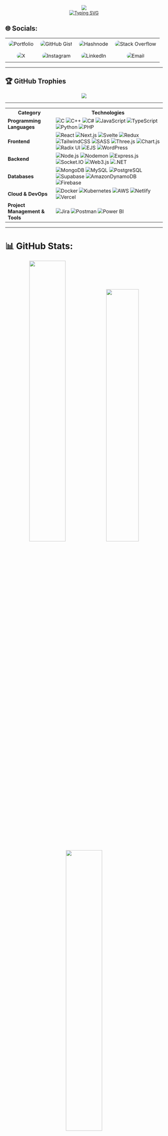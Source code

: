 <!-- Animated Header Banner -->
<div align="center">
    <img src="https://capsule-render.vercel.app/api?type=waving&color=gradient&customColorList=24,14,27,1&height=200&section=header&text=Krish%20Prajapati&fontSize=60&fontColor=fff&animation=twinkling&fontAlignY=35&desc=MERN%20Stack%20Developer%20|%20Creative%20Technologist&descAlignY=55&descSize=20"/>
</div>


<!-- Animated Typing -->
<div align="center">
    <a href="https://git.io/typing-svg">
        <img src="https://readme-typing-svg.herokuapp.com?font=JetBrains+Mono&weight=600&size=30&duration=3000&pause=1000&color=00E7FF&center=true&vCenter=true&width=435&lines=Full+Stack+Developer;AI+Enthusiast;Creative+Coder" alt="Typing SVG"/>
    </a>
</div>

## 🌐 Socials:
<div align="center">

<table style="border:none;">
  <tr>
    <td align="center" style="border:none;">
      <!-- Portfolio -->
      <a href="http://krishprajapati.tech/" target="_blank" title="Portfolio" style="text-decoration: none;">
        <img src="https://img.shields.io/badge/Portfolio-1A1A1A?logo=aboutdotme&logoColor=00e7ff&style=for-the-badge" alt="Portfolio" style="margin: 6px 3px; border-radius: 30px;">
      </a>
    </td>
    <td align="center" style="border:none;">
      <!-- GitHub Gist -->
      <a href="https://gist.github.com/Krishprajapati15" target="_blank" title="GitHub Gist" style="text-decoration: none;">
        <img src="https://img.shields.io/badge/Gist-181717?logo=github&logoColor=white&style=for-the-badge" alt="GitHub Gist" style="margin: 6px 3px; border-radius: 30px;">
      </a>
    </td>
    <td align="center" style="border:none;">
      <!-- Hashnode -->
      <a href="https://krishprajapati.hashnode.dev/my-journey" target="_blank" title="Hashnode" style="text-decoration: none;">
        <img src="https://img.shields.io/badge/Hashnode-2962FF?logo=hashnode&logoColor=white&style=for-the-badge" alt="Hashnode" style="margin: 6px 3px; border-radius: 30px;">
      </a>
    </td>
    <td align="center" style="border:none;">
      <!-- Stack Overflow -->
      <a href="https://stackoverflow.com/users/30664711/krish-prajapati" target="_blank" title="Stack Overflow" style="text-decoration: none;">
        <img src="https://img.shields.io/badge/Stack%20Overflow-F58025?logo=stackoverflow&logoColor=white&style=for-the-badge" alt="Stack Overflow" style="margin: 6px 3px; border-radius: 30px;">
      </a>
    </td>
  </tr>
  <tr>
    <td align="center" style="border:none;">
      <!-- X/Twitter -->
      <a href="https://x.com/krishPr88603152?t=17ZgWqQvcGipD0YuYosMiw&s=09" target="_blank" title="X (Twitter)" style="text-decoration: none;">
        <img src="https://img.shields.io/badge/X-000000?logo=x&logoColor=white&style=for-the-badge" alt="X" style="margin: 6px 3px; border-radius: 30px;">
      </a>
    </td>
    <td align="center" style="border:none;">
      <!-- Instagram -->
      <a href="https://instagram.com/krish._prajapati" target="_blank" title="Instagram" style="text-decoration: none;">
        <img src="https://img.shields.io/badge/Instagram-E4405F?logo=instagram&logoColor=white&style=for-the-badge" alt="Instagram" style="margin: 6px 3px; border-radius: 30px;">
      </a>
    </td>
    <td align="center" style="border:none;">
      <!-- LinkedIn -->
      <a href="https://www.linkedin.com/in/krish-prajapati-37417226a/" target="_blank" title="LinkedIn" style="text-decoration: none;">
        <img src="https://img.shields.io/badge/LinkedIn-0077B5?logo=linkedin&logoColor=white&style=for-the-badge" alt="LinkedIn" style="margin: 6px 3px; border-radius: 30px;">
      </a>
    </td>
    <td align="center" style="border:none;">
      <!-- Email -->
      <a href="mailto:prajapatikrish132005@gmail.com" target="_blank" title="Email" style="text-decoration: none;">
        <img src="https://img.shields.io/badge/Email-D14836?logo=gmail&logoColor=white&style=for-the-badge" alt="Email" style="margin: 6px 3px; border-radius: 30px;">
      </a>
    </td>
  </tr>
</table>
</div>

---


## 🏆 GitHub Trophies

<p align="center">
  <a href="https://github.com/ryo-ma/github-profile-trophy">
    <img 
      src="https://github-profile-trophy.screw-hand.vercel.app/?username=krishprajapati15&theme=dracula&row=2&column=4&rank=SECRET,SSS,SS,S,AAA,AA,A,B,C,UNKNOWN&margin-
      alt="krishprajapati15 GitHub Trophies"
    />
  </a>
</p>

<hr>
<table>
  <tr>
    <th>Category</th>
    <th>Technologies</th>
  </tr>
  <tr>
    <td><strong>Programming Languages</strong></td>
    <td align="left">
      <img src="https://img.shields.io/badge/-C-000000?style=flat&logo=c" alt="C"/>
      <img src="https://img.shields.io/badge/-C++-000000?style=flat&logo=c%2B%2B" alt="C++"/>
      <img src="https://img.shields.io/badge/-C%23-000000?style=flat&logo=csharp" alt="C#"/>
      <img src="https://img.shields.io/badge/-JavaScript-000000?style=flat&logo=javascript" alt="JavaScript"/>
      <img src="https://img.shields.io/badge/-TypeScript-000000?style=flat&logo=typescript" alt="TypeScript"/>
      <img src="https://img.shields.io/badge/-Python-000000?style=flat&logo=python" alt="Python"/>
      <img src="https://img.shields.io/badge/-PHP-000000?style=flat&logo=php" alt="PHP"/>
    </td>
  </tr>
  <tr>
    <td><strong>Frontend</strong></td>
    <td align="left">
      <img src="https://img.shields.io/badge/-React-000000?style=flat&logo=react" alt="React"/>
      <img src="https://img.shields.io/badge/-Next.js-000000?style=flat&logo=next.js" alt="Next.js"/>
      <img src="https://img.shields.io/badge/-Svelte-000000?style=flat&logo=svelte" alt="Svelte"/>
      <img src="https://img.shields.io/badge/-Redux-000000?style=flat&logo=redux" alt="Redux"/>
      <img src="https://img.shields.io/badge/-TailwindCSS-000000?style=flat&logo=tailwind-css" alt="TailwindCSS"/>
      <img src="https://img.shields.io/badge/-SASS-000000?style=flat&logo=sass" alt="SASS"/>
      <img src="https://img.shields.io/badge/-Three.js-000000?style=flat&logo=three.js" alt="Three.js"/>
      <img src="https://img.shields.io/badge/-Chart.js-000000?style=flat&logo=chart.js" alt="Chart.js"/>
      <img src="https://img.shields.io/badge/-Radix%20UI-000000?style=flat&logo=radix-ui" alt="Radix UI"/>
      <img src="https://img.shields.io/badge/-EJS-000000?style=flat&logo=ejs" alt="EJS"/>
      <img src="https://img.shields.io/badge/-WordPress-000000?style=flat&logo=wordpress" alt="WordPress"/>
    </td>
  </tr>
  <tr>
    <td><strong>Backend</strong></td>
    <td align="left">
      <img src="https://img.shields.io/badge/-Node.js-000000?style=flat&logo=node.js" alt="Node.js"/>
      <img src="https://img.shields.io/badge/-Nodemon-000000?style=flat&logo=nodemon" alt="Nodemon"/>
      <img src="https://img.shields.io/badge/-Express.js-000000?style=flat&logo=express" alt="Express.js"/>
      <img src="https://img.shields.io/badge/-Socket.IO-000000?style=flat&logo=socket.io" alt="Socket.IO"/>
      <img src="https://img.shields.io/badge/-Web3.js-000000?style=flat&logo=web3.js" alt="Web3.js"/>
      <img src="https://img.shields.io/badge/-.NET-000000?style=flat&logo=.net" alt=".NET"/>
    </td>
  </tr>
  <tr>
    <td><strong>Databases</strong></td>
    <td align="left">
      <img src="https://img.shields.io/badge/-MongoDB-000000?style=flat&logo=mongodb" alt="MongoDB"/>
      <img src="https://img.shields.io/badge/-MySQL-000000?style=flat&logo=mysql" alt="MySQL"/>
      <img src="https://img.shields.io/badge/-PostgreSQL-000000?style=flat&logo=postgresql" alt="PostgreSQL"/>
      <img src="https://img.shields.io/badge/-Supabase-000000?style=flat&logo=supabase" alt="Supabase"/>
      <img src="https://img.shields.io/badge/-Amazon%20DynamoDB-000000?style=flat&logo=amazon-dynamodb" alt="AmazonDynamoDB"/>
      <img src="https://img.shields.io/badge/-Firebase-000000?style=flat&logo=firebase" alt="Firebase"/>
    </td>
  </tr>
  <tr>
    <td><strong>Cloud & DevOps</strong></td>
    <td align="left">
      <img src="https://img.shields.io/badge/-Docker-000000?style=flat&logo=docker" alt="Docker"/>
      <img src="https://img.shields.io/badge/-Kubernetes-000000?style=flat&logo=kubernetes" alt="Kubernetes"/>
      <img src="https://img.shields.io/badge/-AWS-000000?style=flat&logo=amazon-aws" alt="AWS"/>
      <img src="https://img.shields.io/badge/-Netlify-000000?style=flat&logo=netlify" alt="Netlify"/>
      <img src="https://img.shields.io/badge/-Vercel-000000?style=flat&logo=vercel" alt="Vercel"/>
    </td>
  </tr>
  <tr>
    <td><strong>Project Management & Tools</strong></td>
    <td align="left">
      <img src="https://img.shields.io/badge/-Jira-000000?style=flat&logo=jira" alt="Jira"/>
      <img src="https://img.shields.io/badge/-Postman-000000?style=flat&logo=postman" alt="Postman"/>
      <img src="https://img.shields.io/badge/-Power%20BI-000000?style=flat&logo=powerbi" alt="Power BI"/>
    </td>
  </tr>
</table>

<hr>

# 📊 GitHub Stats:
<div align="center">
  

  <!-- First Row: Streak + GitHub Stats -->
  <p>
    <img src="https://github-readme-streak-stats.herokuapp.com/?user=krishprajapati15&theme=radical&hide_border=false" width="48%" />
    <img src="https://github-readme-stats.vercel.app/api?username=krishprajapati15&show_icons=true&locale=en&theme=radical&hide_border=false" width="45.5%" />
  </p>

  <!-- Second Row: Top Languages -->
  <p>
    <img src="https://github-readme-stats.vercel.app/api/top-langs/?username=krishprajapati15&theme=radical&hide_border=false&layout=compact&langs_count=6" width="48%" />
  </p>
  

    
  </p>
<!-- Activity Graph -->
<img src="https://github-readme-activity-graph.vercel.app/graph?username=Krishprajapati15&theme=radical&hide_border=false" width="95%"/>

</div>

### ✍️ Dev Quote
<div align="center">

![](https://quotes-github-readme.vercel.app/api?type=horizontal&theme=radical)

</div>

<hr>



<!-- Footer -->
<div align="center">
    <img src="https://capsule-render.vercel.app/api?type=waving&color=gradient&customColorList=24,14,27,1&height=100&section=footer"/>
</div>

<!-- Proudly created with GPRM ( https://gprm.itsvg.in ) -->
